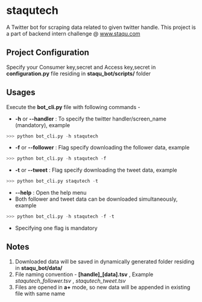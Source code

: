 # staqutech
A Twitter bot for scraping data related to given twitter handle.
This project is a part of backend intern challenge @ www.staqu.com

## Project Configuration
Specify your Consumer key,secret and Access key,secret in **configuration.py** file residing in **staqu_bot/scripts/** folder

## Usages
Execute the **bot_cli.py** file with following commands - 
* **-h** or **--handler** : To specify the twitter handler/screen_name (mandatory), example
```python
>>> python bot_cli.py -h staqutech
```
* **-f** or **--follower** : Flag specify downloading the follower data, example
```python
>>> python bot_cli.py -h staqutech -f
```
* **-t** or **--tweet** : Flag specify downloading the tweet data, example
```python
>>> python bot_cli.py staqutech -t
```
* **--help** : Open the help menu
* Both follower and tweet data can be downloaded simultaneously, example
```python
>>> python bot_cli.py -h staqutech -f -t
```
* Specifying one flag is mandatory

## Notes
1. Downloaded data will be saved in dynamically generated folder residing in **staqu_bot/data/**
2. File naming convention - **[handle]\_[data].tsv** , Example _staqutech_follower.tsv_ , _staqutech_tweet.tsv_
3. Files are opened in **a+** mode, so new data will be appended in existing file with same name
